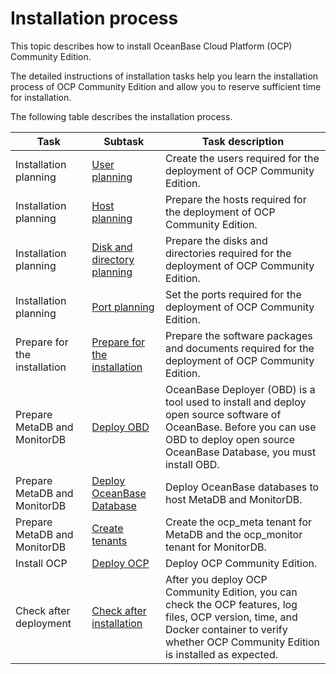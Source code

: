 Installation process
=========================================

This topic describes how to install OceanBase Cloud Platform (OCP) Community Edition.

The detailed instructions of installation tasks help you learn the installation process of OCP Community Edition and allow you to reserve sufficient time for installation.

The following table describes the installation process.


|             Task             |                                   Subtask                                   |                                                                                       Task description                                                                                       |
|------------------------------|-----------------------------------------------------------------------------|----------------------------------------------------------------------------------------------------------------------------------------------------------------------------------------------|
| Installation planning        | [User planning](3.installation-planning/1.user-planning.md)                | Create the users required for the deployment of OCP Community Edition.                                                                                                                       |
| Installation planning        | [Host planning](3.installation-planning/2.host-planning.md)                | Prepare the hosts required for the deployment of OCP Community Edition.                                                                                                                      |
| Installation planning        | [Disk and directory planning](3.installation-planning/3.disk-and-directory-management.md)  | Prepare the disks and directories required for the deployment of OCP Community Edition.                                                                                                      |
| Installation planning        | [Port planning](3.installation-planning/4.port-planning.md)                | Set the ports required for the deployment of OCP Community Edition.                                                                                                                          |
| Prepare for the installation | [Prepare for the installation](../2.deployment-guide/4.installation-preparation.md) | Prepare the software packages and documents required for the deployment of OCP Community Edition.                                                                                            |
| Prepare MetaDB and MonitorDB | [Deploy OBD](5.prepare-metadb-and-monitordb/1.deploy-obd.md)                   | OceanBase Deployer (OBD) is a tool used to install and deploy open source software of OceanBase. Before you can use OBD to deploy open source OceanBase Database, you must install OBD.      |
| Prepare MetaDB and MonitorDB | [Deploy OceanBase Database](5.prepare-metadb-and-monitordb/2.deploy-the-oceanbase-database.md)    | Deploy OceanBase databases to host MetaDB and MonitorDB.                                                                                                                                     |
| Prepare MetaDB and MonitorDB | [Create tenants](5.prepare-metadb-and-monitordb/3.deploy-create-a-tenant.md)               | Create the ocp_meta tenant for MetaDB and the ocp_monitor tenant for MonitorDB.                                                                                                              |
| Install OCP                  | [Deploy OCP](../2.deployment-guide/6.deploy-ocp.md)                   | Deploy OCP Community Edition.                                                                                                                                                                |
| Check after deployment       | [Check after installation](../2.deployment-guide/7.check-after-installation.md)     | After you deploy OCP Community Edition, you can check the OCP features, log files, OCP version, time, and Docker container to verify whether OCP Community Edition is installed as expected. |
